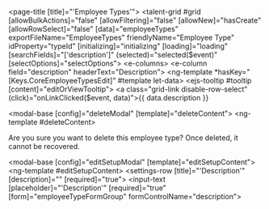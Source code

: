 <page-title [title]="'Employee Types'"></page-title>
<talent-grid #grid
             [allowBulkActions]="false"
             [allowFiltering]="false"
             [allowNew]="hasCreate"
             [allowRowSelect]="false"
             [data]="employeeTypes"
             exportFileName="EmployeeTypes"
             friendlyName="Employee Type"
             idProperty="typeId"
             [initializing]="initializing"
             [loading]="loading"
             [searchFields]="['description']"
             (selected)="selected($event)"
             [selectOptions]="selectOptions">
  <e-columns>
    <e-column field="description" headerText="Description">
      <ng-template *hasKey="[Keys.CoreEmployeeTypesEdit]" #template let-data>
        <ejs-tooltip #tooltip
                     [content]="editOrViewTooltip">
          <a class="grid-link disable-row-select" (click)="onLinkClicked($event, data)">{{ data.description }}</a>
        </ejs-tooltip>
      </ng-template>
    </e-column>
  </e-columns>
</talent-grid>

<!-- delete -->
<modal-base [config]="deleteModal" [template]="deleteContent"></modal-base>
<ng-template #deleteContent>
  <div class="row">
    <div class="col-xs-12">
      Are you sure you want to delete this employee type? Once deleted, it cannot be recovered.
    </div>
  </div>
</ng-template>

<!-- new / edit -->
<modal-base [config]="editSetupModal" [template]="editSetupContent"></modal-base>
<ng-template #editSetupContent>
  <settings-table>
    <settings-row [title]="'Description'" [description]="" [required]="true">
      <input-text [placeholder]="'Description'" [required]="true" [form]="employeeTypeFormGroup" formControlName="description"></input-text>
    </settings-row>
  </settings-table>
</ng-template>
